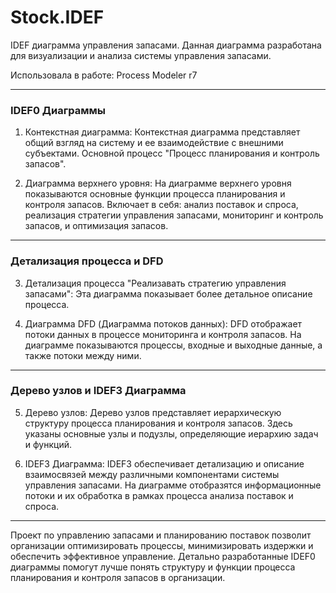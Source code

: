 # Stock.IDEF
IDEF диаграмма управления запасами. Данная диаграмма разработана для визуализации и анализа системы управления запасами.

Использовала в работе: Process Modeler r7


---

### IDEF0 Диаграммы

1. Контекстная диаграмма:
Контекстная диаграмма представляет общий взгляд на систему и ее взаимодействие с внешними субъектами. Основной процесс "Процесс планирования и контроль запасов".

2. Диаграмма верхнего уровня:
На диаграмме верхнего уровня показываются основные функции процесса планирования и контроля запасов. Включает в себя: анализ поставок и спроса, реализация стратегии управления запасами, мониторинг и контроль запасов, и оптимизация запасов.

---

### Детализация процесса и DFD

3. Детализация процесса "Реализавать стратегию управления запасами":
Эта диаграмма показывает более детальное описание процесса.

4. Диаграмма DFD (Диаграмма потоков данных):
DFD отображает потоки данных в процессе мониторинга и контроля запасов. На диаграмме показываются процессы, входные и выходные данные, а также потоки между ними.

---

### Дерево узлов и IDEF3 Диаграмма

5. Дерево узлов:
Дерево узлов представляет иерархическую структуру процесса планирования и контроля запасов. Здесь указаны основные узлы и подузлы, определяющие иерархию задач и функций.

6. IDEF3 Диаграмма:
IDEF3 обеспечивает детализацию и описание взаимосвязей между различными компонентами системы управления запасами. На диаграмме отобразятся информационные потоки и их обработка в рамках процесса анализа поставок и спроса.

---

Проект по управлению запасами и планированию поставок позволит организации оптимизировать процессы, минимизировать издержки и обеспечить эффективное управление. Детально разработанные IDEF0 диаграммы помогут лучше понять структуру и функции процесса планирования и контроля запасов в организации.
